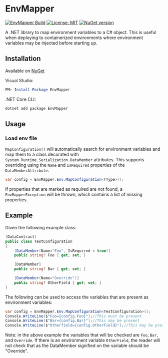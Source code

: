 # EnvMapper

[![EnvMapper Build](https://github.com/RichardD012/EnvMapper/actions/workflows/main-build.yml/badge.svg)](https://github.com/RichardD012/EnvMapper/actions/workflows/main-build.yml)
[![License: MIT](https://img.shields.io/badge/License-MIT-yellow.svg)](LICENSE)
[![NuGet version](https://badge.fury.io/nu/EnvMapper.svg)](https://www.nuget.org/packages/EnvMapper)

A .NET library to map environment variables to a C# object. This is useful when deploying to containerized environments where environment variables may be injected before starting up.

## Installation

Available on [NuGet](https://www.nuget.org/packages/EnvMapper/)

Visual Studio:

```powershell
PM> Install-Package EnvMapper
```

.NET Core CLI:

```bash
dotnet add package EnvMapper
```

## Usage

### Load env file

`MapConfiguration()` will automatically search for environment variables and map them to a class decorated with `System.Runtime.Serialization.DataMember` attributes. This supports overriding using the `Name` and `IsRequired` properties of the `DataMemberAttribute`.

```csharp
var config = EnvMapper.Env.MapConfiguration<TType>();
```

If properties that are marked as required are not found, a `EnvMapperException` will be thrown, which contains a list of missing properties.

## Example

Given the following example class:

```csharp
[DataContract]
public class TestConfiguration
{
    [DataMember(Name="Foo", IsRequired = true)]
    public string? Foo { get; set; }

    [DataMember]
    public string? Bar { get; set; }

    [DataMember(Name="Override")]
    public string? OtherField { get; set; }
}
```

The following can be used to access the variables that are present as environment variables:

```csharp
var config = EnvMapper.Env.MapConfiguration<TestConfiguration>();
Console.WriteLine($"Foo={config.Foo}");//This must be present
Console.WriteLine($"Bar={config.Bar}");//This may be present
Console.WriteLine($"Otherfield={config.OtherField}");//This may be present
```

Note: in the above example the variables that will be checked are `Foo`, `Bar`, and `Override`. If there is an environment variable `OtherField`, the reader will not check that as the DataMember signified on the variable should be "Override".
